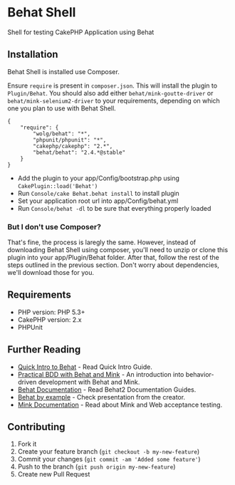 # Behat Shell

Shell for testing CakePHP Application using Behat

## Installation

Behat Shell is installed use Composer.

Ensure `require` is present in `composer.json`. This will install the plugin to `Plugin/Behat`. You should also add either `behat/mink-goutte-driver` or `behat/mink-selenium2-driver` to your requirements, depending on which one you plan to use with Behat Shell.

```
{
    "require": {
        "wolg/behat": "*",
        "phpunit/phpunit": "*",
        "cakephp/cakephp": "2.*",
        "behat/behat": "2.4.*@stable"
    }
}
```

- Add the plugin to your app/Config/bootstrap.php using `CakePlugin::load('Behat')`
- Run `Console/cake Behat.behat install` to install plugin
- Set your application root url into app/Config/behat.yml
- Run `Console/behat -dl` to be sure that everything properly loaded


### But I don't use Composer?

That's fine, the process is laregly the same. However, instead of downloading Behat Shell using composer, you'll need to unzip or clone this plugin into your app/Plugin/Behat folder. After that, follow the rest of the steps outlined in the previous section. Don't worry about dependencies, we'll download those for you.

## Requirements

* PHP version: PHP 5.3+
* CakePHP version: 2.x
* PHPUnit

## Further Reading

* [Quick Intro to Behat](http://docs.behat.org/quick_intro.html) - Read Quick Intro Guide.
* [Practical BDD with Behat and Mink](http://www.slideshare.net/jmikola1/pratical-bdd-with-behat-and-mink) - An introduction into behavior-driven development with Behat and Mink.
* [Behat Documentation](http://docs.behat.org/index.html) - Read Behat2 Documentation Guides.
* [Behat by example](https://speakerdeck.com/everzet/behat-by-example) - Check presentation from the creator.
* [Mink Documentation](http://mink.behat.org/) - Read about Mink and Web acceptance testing.

## Contributing

1. Fork it
2. Create your feature branch (`git checkout -b my-new-feature`)
3. Commit your changes (`git commit -am 'Added some feature'`)
4. Push to the branch (`git push origin my-new-feature`)
5. Create new Pull Request
